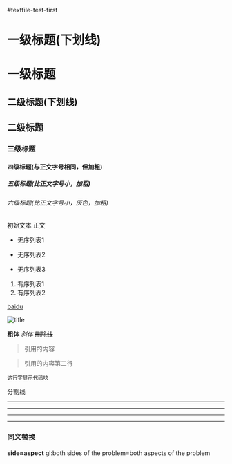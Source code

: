 #textfile-test-first
# 一级标题\(下划线\)
一级标题
======
## 二级标题\(下划线\)
二级标题
------
### 三级标题
#### 四级标题\(与正文字号相同，但加粗\)
##### 五级标题\(比正文字号小，加粗\)
###### 六级标题\(比正文字号小，灰色，加粗\)
 
初始文本 正文
 
* 无序列表1
+ 无序列表2
- 无序列表3
 
1. 有序列表1
7. 有序列表2
   
[baidu](https://www.baidu.com/)
  
![title](URL统一资源定位符)
  
**粗体** *斜体* ~~删除线~~
  
>引用的内容
  
>引用的内容第二行
  
```
这行字显示代码块
```
  
分割线
***
___
_ _ _
---
  
### 同义替换 
**side≈aspect** gl:both sides of the problem=both aspects of the problem
